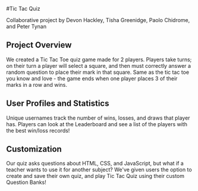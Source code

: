 #Tic Tac Quiz

Collaborative project by Devon Hackley, Tisha Greenidge, Paolo Chidrome, and Peter Tynan

## Project Overview

We created a Tic Tac Toe quiz game made for 2 players. Players take turns; on their turn a player will select a square, and then must correctly answer a random question to place their mark in that square. Same as the tic tac toe you know and love - the game ends when one player places 3 of their marks in a row and wins.

## User Profiles and Statistics

Unique usernames track the number of wins, losses, and draws that player has. Players can look at the Leaderboard and see a list of the players with the best win/loss records!

## Customization

Our quiz asks questions about HTML, CSS, and JavaScript, but what if a teacher wants to use it for another subject? We've given users the option to create and save their own quiz, and play Tic Tac Quiz using their custom Question Banks!